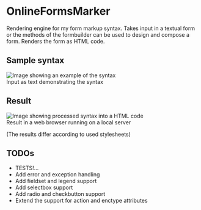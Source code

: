 OnlineFormsMarker
=================

Rendering engine for my form markup syntax. Takes input in a textual form or
the methods of the formbuilder can be used to design and compose a form. Renders
the form as HTML code.

Sample syntax
-------------

![Image showing an example of the syntax](http://libal.eu/imghost/ofm1.PNG "Sample syntax")
<br>Input as text demonstrating the syntax


Result
------

![Image showing processed syntax into a HTML code](http://libal.eu/imghost/ofm2.PNG "Processed syntax")
<br>Result in a web browser running on a local server

(The results differ according to used stylesheets)



TODOs
------

* TESTS!...
* Add error and exception handling
* Add fieldset and legend support
* Add selectbox support
* Add radio and checkbutton support
* Extend the support for action and enctype attributes